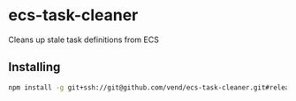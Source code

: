 # ecs-task-cleaner

Cleans up stale task definitions from ECS

## Installing

```sh
npm install -g git+ssh://git@github.com/vend/ecs-task-cleaner.git#release
```
